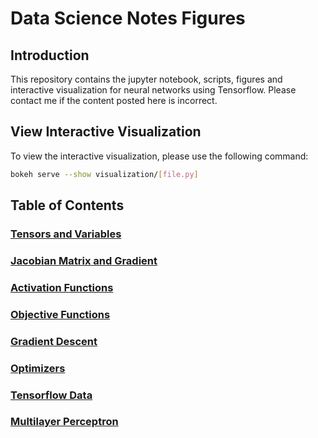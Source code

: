 # Data Science Notes Figures
## Introduction
This repository contains the jupyter notebook, scripts, figures and interactive visualization for neural networks using Tensorflow. Please contact me if the content posted here is incorrect. 

## View Interactive Visualization
To view the interactive visualization, please use the following command:
```bash
bokeh serve --show visualization/[file.py]
```

## Table of Contents
### [Tensors and Variables](notebooks/tensors_and_variables.ipynb)
### [Jacobian Matrix and Gradient](notebooks/jacobian_matrix_and_gradient.ipynb)
### [Activation Functions](notebooks/activation_functions.ipynb)
### [Objective Functions](notebooks/objective_functions.ipynb)
### [Gradient Descent](notebooks/gradient_descent.ipynb)
### [Optimizers](notebooks/optimizers.ipynb)
### [Tensorflow Data](notebooks/tensorflow_data.ipynb)
### [Multilayer Perceptron](notebooks/multilayer_perceptron.ipynb)